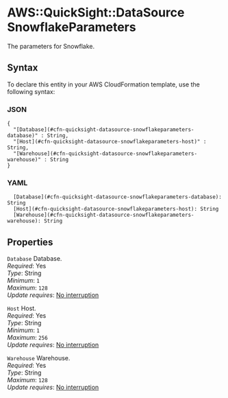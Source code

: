 # AWS::QuickSight::DataSource SnowflakeParameters<a name="aws-properties-quicksight-datasource-snowflakeparameters"></a>

The parameters for Snowflake\.

## Syntax<a name="aws-properties-quicksight-datasource-snowflakeparameters-syntax"></a>

To declare this entity in your AWS CloudFormation template, use the following syntax:

### JSON<a name="aws-properties-quicksight-datasource-snowflakeparameters-syntax.json"></a>

```
{
  "[Database](#cfn-quicksight-datasource-snowflakeparameters-database)" : String,
  "[Host](#cfn-quicksight-datasource-snowflakeparameters-host)" : String,
  "[Warehouse](#cfn-quicksight-datasource-snowflakeparameters-warehouse)" : String
}
```

### YAML<a name="aws-properties-quicksight-datasource-snowflakeparameters-syntax.yaml"></a>

```
  [Database](#cfn-quicksight-datasource-snowflakeparameters-database): String
  [Host](#cfn-quicksight-datasource-snowflakeparameters-host): String
  [Warehouse](#cfn-quicksight-datasource-snowflakeparameters-warehouse): String
```

## Properties<a name="aws-properties-quicksight-datasource-snowflakeparameters-properties"></a>

`Database` <a name="cfn-quicksight-datasource-snowflakeparameters-database"></a>
Database\.  
_Required_: Yes  
_Type_: String  
_Minimum_: `1`  
_Maximum_: `128`  
_Update requires_: [No interruption](https://docs.aws.amazon.com/AWSCloudFormation/latest/UserGuide/using-cfn-updating-stacks-update-behaviors.html#update-no-interrupt)

`Host` <a name="cfn-quicksight-datasource-snowflakeparameters-host"></a>
Host\.  
_Required_: Yes  
_Type_: String  
_Minimum_: `1`  
_Maximum_: `256`  
_Update requires_: [No interruption](https://docs.aws.amazon.com/AWSCloudFormation/latest/UserGuide/using-cfn-updating-stacks-update-behaviors.html#update-no-interrupt)

`Warehouse` <a name="cfn-quicksight-datasource-snowflakeparameters-warehouse"></a>
Warehouse\.  
_Required_: Yes  
_Type_: String  
_Maximum_: `128`  
_Update requires_: [No interruption](https://docs.aws.amazon.com/AWSCloudFormation/latest/UserGuide/using-cfn-updating-stacks-update-behaviors.html#update-no-interrupt)
